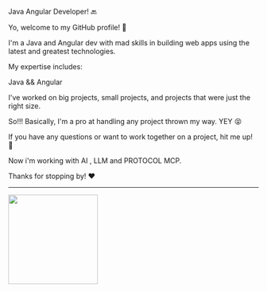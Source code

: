 Java Angular Developer! 🔙

Yo, welcome to my GitHub profile! 🐺

I'm a Java and Angular dev with mad skills in building web apps using the latest and greatest technologies.


My expertise includes:

Java && Angular

I've worked on big projects, small projects, and projects that were just the right size. 

So!!! Basically, I'm a pro at handling any project thrown my way. YEY :stuck_out_tongue_closed_eyes:

If you have any questions or want to work together on a project, hit me up! :email:

Now i'm working with AI , LLM and PROTOCOL MCP. 

Thanks for stopping by! :heart:

------------------------------------------------------------------------
<div>
 <img height="180em" src="https://github-readme-stats.vercel.app/api/top-langs/?username=wilsonfer31&layout=compact&langs_count=10&theme=dark"/>
</div>
